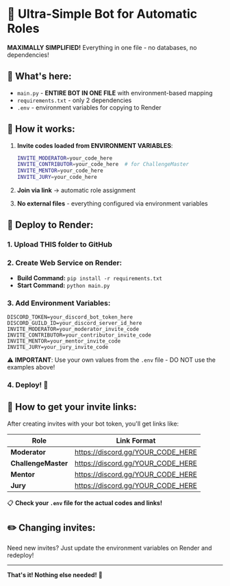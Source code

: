 # 🤖 Ultra-Simple Bot for Automatic Roles

**MAXIMALLY SIMPLIFIED!** Everything in one file - no databases, no dependencies!

## 📁 What's here:

- `main.py` - **ENTIRE BOT IN ONE FILE** with environment-based mapping
- `requirements.txt` - only 2 dependencies  
- `.env` - environment variables for copying to Render

## 🎯 How it works:

1. **Invite codes loaded from ENVIRONMENT VARIABLES**:
   ```bash
   INVITE_MODERATOR=your_code_here
   INVITE_CONTRIBUTOR=your_code_here  # for ChallengeMaster
   INVITE_MENTOR=your_code_here
   INVITE_JURY=your_code_here
   ```

2. **Join via link** → automatic role assignment
3. **No external files** - everything configured via environment variables

## 🚀 Deploy to Render:

### 1. Upload THIS folder to GitHub

### 2. Create Web Service on Render:
- **Build Command:** `pip install -r requirements.txt`
- **Start Command:** `python main.py`

### 3. Add Environment Variables:
```
DISCORD_TOKEN=your_discord_bot_token_here
DISCORD_GUILD_ID=your_discord_server_id_here
INVITE_MODERATOR=your_moderator_invite_code
INVITE_CONTRIBUTOR=your_contributor_invite_code
INVITE_MENTOR=your_mentor_invite_code
INVITE_JURY=your_jury_invite_code
```

⚠️ **IMPORTANT**: Use your own values from the `.env` file - DO NOT use the examples above!

### 4. Deploy! 🎉

## 🔗 How to get your invite links:

After creating invites with your bot token, you'll get links like:

| Role | Link Format |
|------|-------------|
| **Moderator** | https://discord.gg/YOUR_CODE_HERE |
| **ChallengeMaster** | https://discord.gg/YOUR_CODE_HERE |
| **Mentor** | https://discord.gg/YOUR_CODE_HERE |
| **Jury** | https://discord.gg/YOUR_CODE_HERE |

📋 **Check your `.env` file for the actual codes and links!**

## ✏️ Changing invites:

Need new invites? Just update the environment variables on Render and redeploy!

---

**That's it! Nothing else needed!** 🚀
